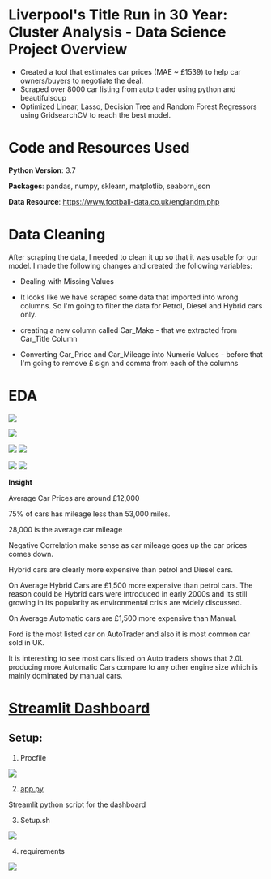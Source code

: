 # Liverpool's Title Run in 30 Year: Cluster Analysis - Data Science Project Overview 

- Created a tool that estimates car prices (MAE ~ £1539) to help car owners/buyers to negotiate the deal. 
- Scraped over 8000 car listing from auto trader using python and beautifulsoup
- Optimized Linear, Lasso, Decision Tree and Random Forest Regressors using GridsearchCV to reach the best model.

# Code and Resources Used

**Python Version**: 3.7

**Packages**: pandas, numpy, sklearn, matplotlib, seaborn,json

**Data Resource**: https://www.football-data.co.uk/englandm.php
# Data Cleaning
After scraping the data, I needed to clean it up so that it was usable for our model. I made the following changes and created the following variables:

- Dealing with Missing Values

- It looks like we have scraped some data that imported into wrong columns. So I'm going to filter the data for Petrol, Diesel and Hybrid cars only.

- creating a new column called Car_Make - that we extracted from Car_Title Column

- Converting Car_Price and Car_Mileage into Numeric Values - before that I'm going to remove £ sign and comma from each of the columns

# EDA

![](Images/season2.png)

![](Images/manager.png)

![](Images/goal-match.png) ![](Images/goal.png)

![](Images/spending.png) ![](Images/corr.png)

**Insight**

Average Car Prices are around £12,000 

75% of cars has mileage less than 53,000 miles.

28,000 is the average car mileage

Negative Correlation make sense as car mileage goes up the car prices comes down.

Hybrid cars are clearly more expensive than petrol and Diesel cars.

On Average Hybrid Cars are £1,500 more expensive than petrol cars. The reason could be Hybrid cars were introduced in early 2000s and its still growing in its popularity as environmental crisis are widely discussed.

On Average Automatic cars are £1,500 more expensive than Manual.

Ford is the most listed car on AutoTrader and also it is most common car sold in UK.

It is interesting to see most cars listed on Auto traders shows that 2.0L producing more Automatic Cars compare to any other engine size which is mainly dominated by manual cars.






# [Streamlit Dashboard](https://liverpooldashboard.herokuapp.com/)

## Setup: 
1. Procfile

![](Images/Procfile.png)

2. [app.py](https://github.com/Jaspreetsm21/Liverpool_title_run/blob/master/app.py) 

Streamlit python script for the dashboard 

3. Setup.sh

![](/Images/setup.png)

4. requirements

![](Images/req.png)



